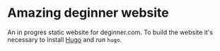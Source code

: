 Amazing deginner website
=======

An in progres static website for deginner.com. To build the website it's necessary to install [Hugo](http://gohugo.io/) and run `hugo`.
